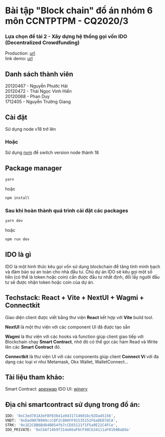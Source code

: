 # Bài tập "Block chain" đồ án nhóm 6 môn CCNTPTPM - CQ2020/3

### Lựa chọn đề tài 2 - Xây dựng hệ thống gọi vốn IDO (Decentralized Crowdfunding)

Production: [url](https://ido-detai-2.web.app/)
<br/>
link demo: [url](https://www.youtube.com/watch?v=od9XtIKv0sk)

## Danh sách thành viên
20120467 - Nguyễn Phước Hải
<br/>
20120472 - Thái Ngọc Vinh Hiển
<br/>
20120068 - Phan Duy
<br/>
1712405 - Nguyễn Trường Giang
<br/>


## Cài đặt

Sử dụng node v18 trở lên

### Hoặc

Sử dụng [nvm](https://github.com/nvm-sh/nvm) để switch version node thành 18

## Package manager

```bash
yarn
```

hoặc

```bash
npm install
```

### Sau khi hoàn thành quá trình cài đặt các packages

```bash
yarn dev
```

hoặc

```bash
npm run dev
```

## IDO là gì

IDO là một hình thức kêu gọi vốn sử dụng blockchain để tăng tính minh bạch và đảm bảo sự an toàn cho nhà đầu tư. Chủ dự án IDO sẽ kêu gọi một số tiền (có thể là token hoặc coin) cần được đầu tư nhất định, đổi lấy người đầu tư sẽ được nhận token hoặc coin của dự án.

## Techstack: React + Vite + NextUI + Wagmi + Connectkit

<p>
  Giao diện client được viết bằng thư viện <b>React</b> kết hợp với
  <b>Vite</b> build tool.
</p>
<p>
  <b>NextUI</b> là một thư viện với các component UI đã được tạo sẵn
</p>
<p>
  <b>Wagmi</b> là thư viện với các hooks và function giúp client giao tiếp
  với Blockchain chạy <b>Smart Contract</b>, nhờ đó có thể gọi các hàm
  Read và Write lên các <b>Smart Contract</b> đó.
</p>
<p>
  <b>Connectkit</b> là thư viện UI với các components giúp client
  <b>Connect Ví</b> với đa dạng các loại ví như Metamask, Okx Wallet,
  WalletConnect...
</p>


## Tài liệu tham khảo:

Smart Contract: [apeswap](https://github.com/apeswapfinance)
IDO UI: [winery](https://winery.finance/ido)

## Địa chỉ smartcontract sử dụng trong đồ án:
```bash
IDO: '0xC3ed781A3eF8F83641a9431714601bc92Da45156',
VNDT: '0xDad907B909ccC8F2C806FF91535151F6aDED7dCA',
STRK: '0x1E2C8B6Bd84B854fb7cCE65121f1F5a9E22C4FCe',
IDO_PRIVATE: '0xC6Af14b9f314e66aF6CF98Cb34111aF0194BaDda'
```